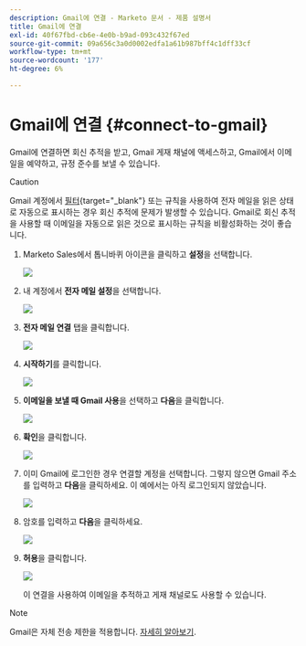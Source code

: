 ```yaml
---
description: Gmail에 연결 - Marketo 문서 - 제품 설명서
title: Gmail에 연결
exl-id: 40f67fbd-cb6e-4e0b-b9ad-093c432f67ed
source-git-commit: 09a656c3a0d0002edfa1a61b987bff4c1dff33cf
workflow-type: tm+mt
source-wordcount: '177'
ht-degree: 6%

---
```


# Gmail에 연결 {#connect-to-gmail}

Gmail에 연결하면 회신 추적을 받고, Gmail 게재 채널에 액세스하고, Gmail에서 이메일을 예약하고, 규정 준수를 보낼 수 있습니다.

>[!CAUTION]
>
>Gmail 계정에서 [필터](https://support.google.com/mail/answer/6579?hl=en#zippy=%2Ccreate-a-filter%2Cedit-or-delete-filters){target="_blank"} 또는 규칙을 사용하여 전자 메일을 읽은 상태로 자동으로 표시하는 경우 회신 추적에 문제가 발생할 수 있습니다. Gmail로 회신 추적을 사용할 때 이메일을 자동으로 읽은 것으로 표시하는 규칙을 비활성화하는 것이 좋습니다.

1. Marketo Sales에서 톱니바퀴 아이콘을 클릭하고 **설정**&#x200B;을 선택합니다.

   ![](assets/connect-to-gmail-1.png)

1. 내 계정에서 **전자 메일 설정**&#x200B;을 선택합니다.

   ![](assets/connect-to-gmail-2.png)

1. **전자 메일 연결** 탭을 클릭합니다.

   ![](assets/connect-to-gmail-3.png)

1. **시작하기**&#x200B;를 클릭합니다.

   ![](assets/connect-to-gmail-4.png)

1. **이메일을 보낼 때 Gmail 사용**&#x200B;을 선택하고 **다음**&#x200B;을 클릭합니다.

   ![](assets/connect-to-gmail-5.png)

1. **확인**&#x200B;을 클릭합니다.

   ![](assets/connect-to-gmail-6.png)

1. 이미 Gmail에 로그인한 경우 연결할 계정을 선택합니다. 그렇지 않으면 Gmail 주소를 입력하고 **다음**&#x200B;을 클릭하세요. 이 예에서는 아직 로그인되지 않았습니다.

   ![](assets/connect-to-gmail-7.png)

1. 암호를 입력하고 **다음**&#x200B;을 클릭하세요.

   ![](assets/connect-to-gmail-8.png)

1. **허용**&#x200B;을 클릭합니다.

   ![](assets/connect-to-gmail-9.png)

   이 연결을 사용하여 이메일을 추적하고 게재 채널로도 사용할 수 있습니다.

>[!NOTE]
>
>Gmail은 자체 전송 제한을 적용합니다. [자세히 알아보기](/help/marketo/product-docs/marketo-sales-connect/email/email-delivery/email-connection-throttling.md#email-provider-limits).

